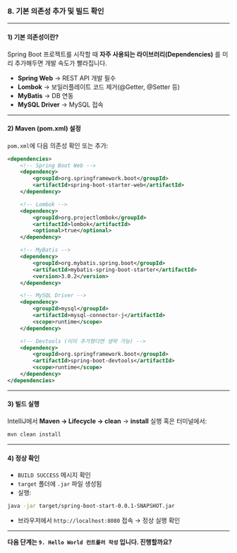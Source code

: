 ### 8. 기본 의존성 추가 및 빌드 확인

---

#### 1) **기본 의존성이란?**

Spring Boot 프로젝트를 시작할 때 **자주 사용되는 라이브러리(Dependencies)** 를 미리 추가해두면 개발 속도가 빨라집니다.

* **Spring Web** → REST API 개발 필수
* **Lombok** → 보일러플레이트 코드 제거(@Getter, @Setter 등)
* **MyBatis** → DB 연동
* **MySQL Driver** → MySQL 접속

---

#### 2) **Maven (pom.xml) 설정**

`pom.xml`에 다음 의존성 확인 또는 추가:

```xml
<dependencies>
    <!-- Spring Boot Web -->
    <dependency>
        <groupId>org.springframework.boot</groupId>
        <artifactId>spring-boot-starter-web</artifactId>
    </dependency>

    <!-- Lombok -->
    <dependency>
        <groupId>org.projectlombok</groupId>
        <artifactId>lombok</artifactId>
        <optional>true</optional>
    </dependency>

    <!-- MyBatis -->
    <dependency>
        <groupId>org.mybatis.spring.boot</groupId>
        <artifactId>mybatis-spring-boot-starter</artifactId>
        <version>3.0.2</version>
    </dependency>

    <!-- MySQL Driver -->
    <dependency>
        <groupId>mysql</groupId>
        <artifactId>mysql-connector-j</artifactId>
        <scope>runtime</scope>
    </dependency>

    <!-- Devtools (이미 추가했다면 생략 가능) -->
    <dependency>
        <groupId>org.springframework.boot</groupId>
        <artifactId>spring-boot-devtools</artifactId>
        <scope>runtime</scope>
    </dependency>
</dependencies>
```

---

#### 3) **빌드 실행**

IntelliJ에서 **Maven → Lifecycle → clean** → **install** 실행
혹은 터미널에서:

```bash
mvn clean install
```

---

#### 4) **정상 확인**

* `BUILD SUCCESS` 메시지 확인
* `target` 폴더에 `.jar` 파일 생성됨
* 실행:

```bash
java -jar target/spring-boot-start-0.0.1-SNAPSHOT.jar
```

* 브라우저에서 `http://localhost:8080` 접속 → 정상 실행 확인

---

**다음 단계는 `9. Hello World 컨트롤러 작성` 입니다. 진행할까요?**
